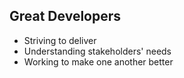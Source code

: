 ##  Great Developers

* Striving to deliver
* Understanding stakeholders' needs
* Working to make one another better
